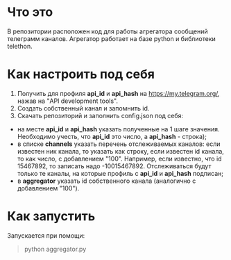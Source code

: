 # Что это
В репозитории расположен код для работы агрегатора сообщений телеграмм каналов. Агрегатор работает на базе python и библиотеки telethon.

# Как настроить под себя
1. Получить для профиля **api_id** и **api_hash** на https://my.telegram.org/, нажав на "API development tools".
2. Создать собственный канал и запомнить id.
3. Скачать репозиторий и заполнить config.json под себя:
- на месте **api_id** и **api_hash** указать полученные на 1 шаге значения. Необходимо учесть, что **api_id** это число, а **api_hash** - строка);
- в списке **channels** указать перечень отслеживаемых каналов: если известен ник канала, то указать как строку, если известен id канала, то как число, с добавлением "100". Например, если известно, что id 15467892, то записать надо -10015467892. Отслеживаться будут только те каналы, на которые профиль с **api_id** и **api_hash** подписан;
 - в **aggregator** указать id собственного канала (аналогично с добавлением "100").

# Как запустить
Запускается при помощи:
> python aggregator.py